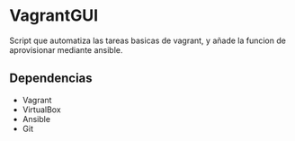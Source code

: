 # VagrantGUI
Script que automatiza las tareas basicas de vagrant, y añade la funcion de aprovisionar mediante ansible.
## Dependencias
- Vagrant
- VirtualBox
- Ansible
- Git
